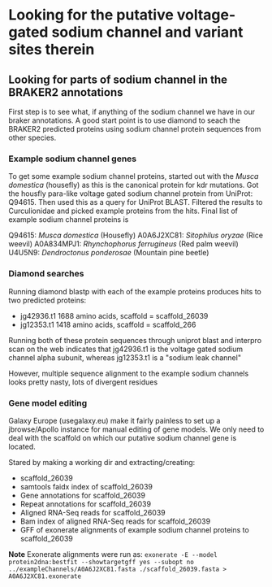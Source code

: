 # Looking for the putative voltage-gated sodium channel and variant sites therein

## Looking for parts of sodium channel in the BRAKER2 annotations

First step is to see what, if anything of the sodium channel we have in our braker annotations. A good start point is to use diamond to seach the BRAKER2 predicted proteins using sodium channel protein sequences from other species.

### Example sodium channel genes

To get some example sodium channel proteins, started out with the *Musca domestica* (housefly) as this is the canonical protein for kdr mutations. Got the housfly para-like voltage gated sodium channel protein from UniProt: Q94615. Then used this as a query for UniProt BLAST. Filtered the results to Curculionidae and picked example proteins from the hits. Final list of example sodium channel proteins is

Q94615: *Musca domestica* (Housefly)
A0A6J2XC81: *Sitophilus oryzae* (Rice weevil)
A0A834MPJ1: *Rhynchophorus ferrugineus* (Red palm weevil)
U4U5N9: *Dendroctonus ponderosae* (Mountain pine beetle)

### Diamond searches

Running diamond blastp with each of the example proteins produces hits to two predicted proteins:

 * jg42936.t1 1688 amino acids, scaffold = scaffold_26039 
 * jg12353.t1 1418 amino acids, scaffold = scaffold_266
 
 Running both of these protein sequences through uniprot blast and interpro scan on the web indicates that jg42936.t1 is the voltage gated sodium channel alpha subunit, whereas jg12353.t1 is a "sodium leak channel"
 
However, multiple sequence alignment to the example sodium channels looks pretty nasty, lots of divergent residues
 
### Gene model editing

Galaxy Europe (usegalaxy.eu) make it fairly painless to set up a jbrowse/Apollo instance for manual editing of gene models. We only need to deal with the scaffold on which our putative sodium channel gene is located.

Stared by making a working dir and extracting/creating:
 * scaffold_26039
 * samtools faidx index of scaffold_26039
 * Gene annotations for scaffold_26039
 * Repeat annotations for scaffold_26039
 * Aligned RNA-Seq reads for scaffold_26039
 * Bam index of aligned RNA-Seq reads for scaffold_26039
 * GFF of exonerate alignments of example sodium channel proteins to scaffold_26039
 
 **Note** Exonerate alignments were run as:
 `exonerate -E --model protein2dna:bestfit --showtargetgff yes --subopt no ../exampleChannels/A0A6J2XC81.fasta ./scaffold_26039.fasta > A0A6J2XC81.exonerate`
